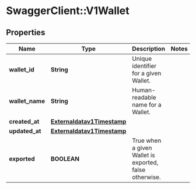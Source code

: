 # SwaggerClient::V1Wallet

## Properties
Name | Type | Description | Notes
------------ | ------------- | ------------- | -------------
**wallet_id** | **String** | Unique identifier for a given Wallet. | 
**wallet_name** | **String** | Human-readable name for a Wallet. | 
**created_at** | [**Externaldatav1Timestamp**](Externaldatav1Timestamp.md) |  | 
**updated_at** | [**Externaldatav1Timestamp**](Externaldatav1Timestamp.md) |  | 
**exported** | **BOOLEAN** | True when a given Wallet is exported, false otherwise. | 

